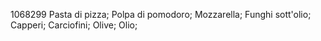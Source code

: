 1068299
Pasta di pizza;
Polpa di pomodoro;
Mozzarella;
Funghi sott'olio;
Capperi;
Carciofini;
Olive;
Olio;
